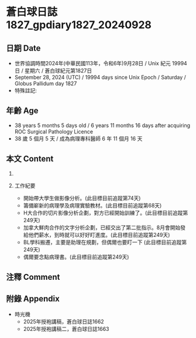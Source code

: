 [_metadata_:encoding]: - "utf-8"
[_metadata_:language]: - "zh-Hant-TW"
[_metadata_:fileformat]: - "markdown"
[_metadata_:MIME_type]: - "text/plain"
[_metadata_:markdown_version]: - "commonmark version 0.30"
[_metadata_:markdown_spec]: - "https://spec.commonmark.org/0.30/"

# 蒼白球日誌1827_gpdiary1827_20240928 #

## 日期 Date ##

* 世界協調時間2024年(中華民國113年，令和6年)9月28日 / Unix 紀元 19994 日 / 星期六 / 蒼白球紀元第1827日
* September 28, 2024 (UTC) / 19994 days since Unix Epoch / Saturday / Globus Pallidum day 1827
* 特殊註記:

## 年齡 Age ##

* 38 years 5 months 5 days old / 6 years 11 months 16 days after acquiring ROC Surgical Pathology Licence
* 38 歲 5 個月 5 天 / 成為病理專科醫師 6 年 11 個月 16 天

## 本文 Content ##

1. 

2. 工作紀要

    - 開始帶大學生做影像分析。(此目標目前追蹤第74天)
    - 籌備嶄新的病理學及病理實驗教材。(此目標目前追蹤第68天)
    - H大合作的切片影像分析企劃，對方已經開始訓練了。(此目標目前追蹤第249天)
    - 加拿大鮮肉合作的文字分析企劃，已經交出了第二批指示。8月會開始發給他們薪水，到時就可以好好盯進度。(此目標目前追蹤第249天)
    - BL學科搬遷，主要是助理在規劃，但偶爾也要盯一下 (此目標目前追蹤第249天)
    - 偶爾要念點病理書。(此目標目前追蹤第249天)

## 注釋 Comment ##


## 附錄 Appendix ##

* 時光機
    - 2025年授袍講稿，蒼白球日誌1662
    - 2025年授袍講稿二，蒼白球日誌1663
